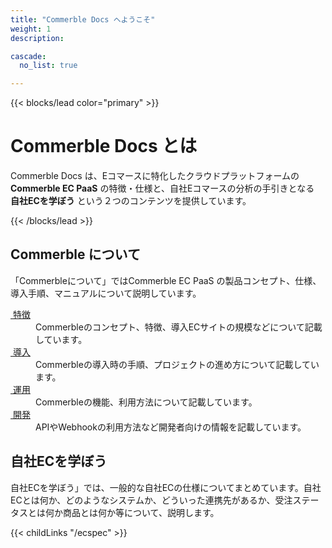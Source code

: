 ```yaml
---
title: "Commerble Docs へようこそ"
weight: 1
description: 

cascade:
  no_list: true

---
```


{{< blocks/lead color="primary" >}}
<h1 class="display-1 mt-0 mt-md-5 pb-4">Commerble Docs とは</h1>

Commerble Docs は、Eコマースに特化したクラウドプラットフォームの  **Commerble EC PaaS** の特徴・仕様と、自社Eコマースの分析の手引きとなる **自社ECを学ぼう** という２つのコンテンツを提供しています。

{{< /blocks/lead >}}

<section class="row td-box td-box--gradient td-box--height-auto linkbox">
  <div class="col-xs-12 col-sm-6 col-md-6 col-lg-6">
    <h1>Commerble について</h1>
    <p>「Commerbleについて」ではCommerble EC PaaS の製品コンセプト、仕様、導入手順、マニュアルについて説明しています。</p>
    <dl>
      <dt><a href="commerble/features"><i class="fa fa-shopping-cart"></i>&nbsp;特徴</a></dt>
      <dd>Commerbleのコンセプト、特徴、導入ECサイトの規模などについて記載しています。</dd>
      <dt><a href="commerble/introduction"><i class="fa fa-play"></i>&nbsp;導入</a></dt>
      <dd>Commerbleの導入時の手順、プロジェクトの進め方について記載しています。</dd>
      <dt><a href="commerble/management"><i class="fa fa-chart-bar"></i>&nbsp;運用</a></dt>
      <dd>Commerbleの機能、利用方法について記載しています。</dd>
      <dt><a href="commerble/development"><i class="fa fa-code"></i>&nbsp;開発</a></dt>
      <dd>APIやWebhookの利用方法など開発者向けの情報を記載しています。</dd>
    </dl>
  </div>
  <div class="col-xs-12 col-sm-6 col-md-6 col-lg-6">
    <h1>自社ECを学ぼう</h1>
    <p>自社ECを学ぼう」では、一般的な自社ECの仕様についてまとめています。自社ECとは何か、どのようなシステムか、どういった連携先があるか、受注ステータスとは何か商品とは何か等について、説明します。</p>
    {{< childLinks "/ecspec" >}}
  </div>
</section>




